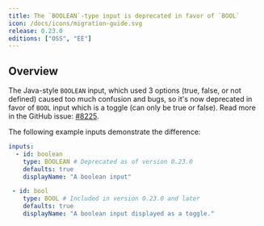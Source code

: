 ```yaml
---
title: The `BOOLEAN`-type input is deprecated in favor of `BOOL`
icon: /docs/icons/migration-guide.svg
release: 0.23.0
editions: ["OSS", "EE"]
---
```


## Overview

The Java-style `BOOLEAN` input, which used 3 options (true, false, or not defined) caused too much confusion and bugs, so it's now deprecated in favor of `BOOL` input which is a toggle (can only be true or false). Read more in the GitHub issue: [#8225](https://github.com/kestra-io/kestra/issues/8225).

The following example inputs demonstrate the difference:

```yaml
inputs:
  - id: boolean
    type: BOOLEAN # Deprecated as of version 0.23.0
    defaults: true
    displayName: "A boolean input"

 - id: bool
    type: BOOL # Included in version 0.23.0 and later
    defaults: true
    displayName: "A boolean input displayed as a toggle."
```

